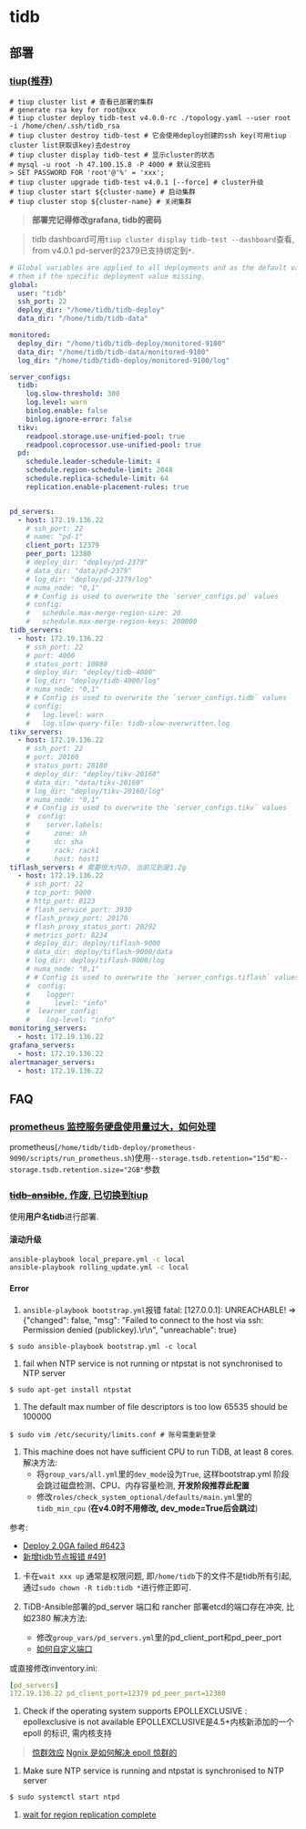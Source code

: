 # tidb

## 部署 
### [tiup(**推荐**)](https://github.com/pingcap-incubator/tiup-cluster)
```
# tiup cluster list # 查看已部署的集群
# generate rsa key for root@xxx
# tiup cluster deploy tidb-test v4.0.0-rc ./topology.yaml --user root -i /home/chen/.ssh/tidb_rsa
# tiup cluster destroy tidb-test # 它会使用deploy创建的ssh key(可用tiup cluster list获取该key)去destroy
# tiup cluster display tidb-test # 显示cluster的状态
# mysql -u root -h 47.100.15.8 -P 4000 # 默认没密码
> SET PASSWORD FOR 'root'@'%' = 'xxx';
# tiup cluster upgrade tidb-test v4.0.1 [--force] # cluster升级
# tiup cluster start ${cluster-name} # 启动集群
# tiup cluster stop ${cluster-name} # 关闭集群
```

> **部署完记得修改grafana, tidb的密码**

> tidb dashboard可用`tiup cluster display tidb-test --dashboard`查看, from v4.0.1 pd-server的2379已支持绑定到`*`.

```yaml
# Global variables are applied to all deployments and as the default value of
# them if the specific deployment value missing.
global:
  user: "tidb"
  ssh_port: 22
  deploy_dir: "/home/tidb/tidb-deploy"
  data_dir: "/home/tidb/tidb-data"

monitored:
  deploy_dir: "/home/tidb/tidb-deploy/monitored-9100"
  data_dir: "/home/tidb/tidb-data/monitored-9100"
  log_dir: "/home/tidb/tidb-deploy/monitored-9100/log"

server_configs:
  tidb:
    log.slow-threshold: 300
    log.level: warn
    binlog.enable: false
    binlog.ignore-error: false
  tikv:
    readpool.storage.use-unified-pool: true
    readpool.coprocessor.use-unified-pool: true
  pd:
    schedule.leader-schedule-limit: 4
    schedule.region-schedule-limit: 2048
    schedule.replica-schedule-limit: 64
    replication.enable-placement-rules: true


pd_servers:
  - host: 172.19.136.22
    # ssh_port: 22
    # name: "pd-1"
    client_port: 12379
    peer_port: 12380
    # deploy_dir: "deploy/pd-2379"
    # data_dir: "data/pd-2379"
    # log_dir: "deploy/pd-2379/log"
    # numa_node: "0,1"
    # # Config is used to overwrite the `server_configs.pd` values
    # config:
    #   schedule.max-merge-region-size: 20
    #   schedule.max-merge-region-keys: 200000
tidb_servers:
  - host: 172.19.136.22
    # ssh_port: 22
    # port: 4000
    # status_port: 10080
    # deploy_dir: "deploy/tidb-4000"
    # log_dir: "deploy/tidb-4000/log"
    # numa_node: "0,1"
    # # Config is used to overwrite the `server_configs.tidb` values
    # config:
    #   log.level: warn
    #   log.slow-query-file: tidb-slow-overwritten.log
tikv_servers:
  - host: 172.19.136.22
    # ssh_port: 22
    # port: 20160
    # status_port: 20180
    # deploy_dir: "deploy/tikv-20160"
    # data_dir: "data/tikv-20160"
    # log_dir: "deploy/tikv-20160/log"
    # numa_node: "0,1"
    # # Config is used to overwrite the `server_configs.tikv` values
    #  config:
    #    server.labels:
    #      zone: sh
    #      dc: sha
    #      rack: rack1
    #      host: host1
tiflash_servers: # 需要很大内存, 当前见到是1.2g
  - host: 172.19.136.22
    # ssh_port: 22
    # tcp_port: 9000
    # http_port: 8123
    # flash_service_port: 3930
    # flash_proxy_port: 20170
    # flash_proxy_status_port: 20292
    # metrics_port: 8234
    # deploy_dir: deploy/tiflash-9000
    # data_dir: deploy/tiflash-9000/data
    # log_dir: deploy/tiflash-9000/log
    # numa_node: "0,1"
    # # Config is used to overwrite the `server_configs.tiflash` values
    #  config:
    #    logger:
    #      level: "info"
    #  learner_config:
    #    log-level: "info"
monitoring_servers:
  - host: 172.19.136.22
grafana_servers:
  - host: 172.19.136.22
alertmanager_servers:
  - host: 172.19.136.22
```

## FAQ
### [prometheus 监控服务硬盘使用量过大，如何处理](https://asktug.com/t/topic/2588)
prometheus(`/home/tidb/tidb-deploy/prometheus-9090/scripts/run_prometheus.sh`)使用`--storage.tsdb.retention="15d"和--storage.tsdb.retention.size="2GB"`参数

### [~~tidb-ansible~~, 作废, 已切换到tiup](https://github.com/pingcap/tidb-ansible)
使用**用户名tidb**进行部署.

#### 滚动升级
```sh
ansible-playbook local_prepare.yml -c local
ansible-playbook rolling_update.yml -c local
```

#### Error
1. `ansible-playbook bootstrap.yml`报错
fatal: [127.0.0.1]: UNREACHABLE! => {"changed": false, "msg": "Failed to connect to the host via ssh: Permission denied (publickey).\r\n", "unreachable": true}

```
$ sudo ansible-playbook bootstrap.yml -c local
```

1. fail when NTP service is not running or ntpstat is not synchronised to NTP server

```
$ sudo apt-get install ntpstat
```

1. The default max number of file descriptors is too low 65535 should be 100000

```
$ sudo vim /etc/security/limits.conf # 账号需重新登录
```

1. This machine does not have sufficient CPU to run TiDB, at least 8 cores.
解决方法:
    - 将`group_vars/all.yml`里的`dev_mode`设为`True`, 这样bootstrap.yml 阶段会跳过磁盘检测、CPU、内存容量检测, **开发阶段推荐此配置**
    - 修改`roles/check_system_optional/defaults/main.yml`里的`tidb_min_cpu` (**在v4.0时不用修改, dev_mode=True后会跳过**)

参考:
- [Deploy 2.0GA failed #6423](https://github.com/pingcap/tidb/issues/6423)
- [新增tidb节点报错 #491](https://github.com/pingcap/tidb-ansible/issues/491)

1. 卡在`wait xxx up`
通常是权限问题, 即`/home/tidb`下的文件不是tidb所有引起, 通过`sudo chown -R tidb:tidb *`进行修正即可.

1. TiDB-Ansible部署的pd_server 端口和 rancher 部署etcd的端口存在冲突, 比如2380
解决方法:
    - 修改`group_vars/pd_servers.yml`里的pd_client_port和pd_peer_port
    - [如何自定义端口](https://pingcap.com/docs-cn/dev/how-to/deploy/orchestrated/ansible/)

或直接修改inventory.ini:
```yaml
[pd_servers]
172.19.136.22 pd_client_port=12379 pd_peer_port=12380
```

1. Check if the operating system supports EPOLLEXCLUSIVE : epollexclusive is not available
EPOLLEXCLUSIVE是4.5+内核新添加的一个 epoll 的标识, 需内核支持

> [惊群效应](https://mcgrady-forever.github.io/2018/03/19/network-thundering-herd/)
> [Ngnix 是如何解决 epoll 惊群的](https://simpleyyt.com/2017/06/25/how-ngnix-solve-thundering-herd/)

1. Make sure NTP service is running and ntpstat is synchronised to NTP server
```sh
$ sudo systemctl start ntpd
```

1. [wait for region replication complete](https://github.com/pingcap/tidb-ansible/issues/846)